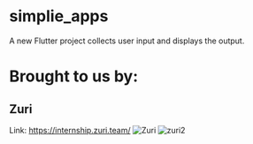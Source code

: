 # simplie_apps

A new Flutter project collects user input and displays the output.

# Brought to us by:
## Zuri
Link: https://internship.zuri.team/
![Zuri](https://user-images.githubusercontent.com/58124029/130323639-80252e90-d925-4b79-a502-b2ea25f3bffe.png)
![zuri2](https://user-images.githubusercontent.com/58124029/130323686-eb418193-7b18-40da-8f12-60dbf6541b6f.png)
